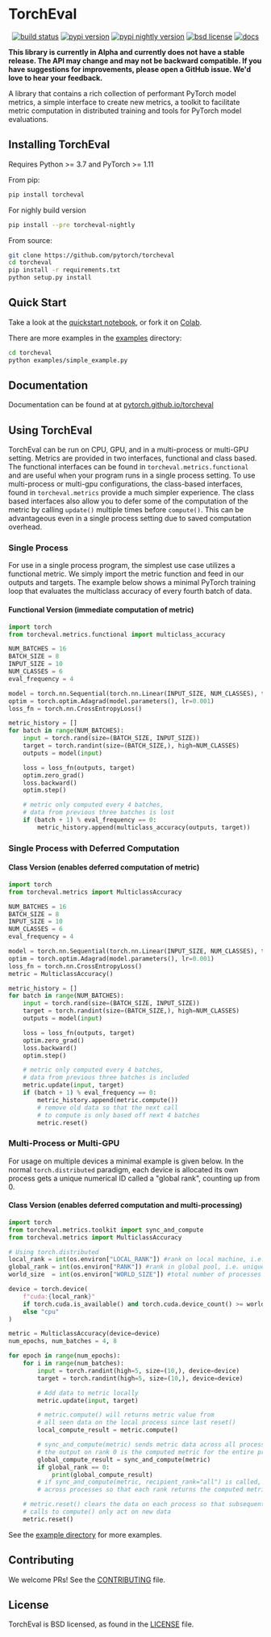 # TorchEval

<p align="center">
<a href="https://github.com/pytorch/torcheval/actions?query=branch%3Amain"><img src="https://img.shields.io/github/workflow/status/pytorch/torcheval/unit%20test/main" alt="build status"></a>
<a href="https://pypi.org/project/torcheval"><img src="https://img.shields.io/pypi/v/torcheval" alt="pypi version"></a>
<a href="https://pypi.org/project/torcheval-nightly"><img src="https://img.shields.io/pypi/v/torcheval-nightly?label=nightly" alt="pypi nightly version"></a>
<a href="https://github.com/pytorch/torcheval/blob/main/LICENSE"><img src="https://img.shields.io/pypi/l/torcheval" alt="bsd license"></a>
</div>
<a href="https://pytorch.github.io/torcheval"><img src="https://img.shields.io/badge/docs-main-brightgreen" alt="docs"></a>
<p>

**This library is currently in Alpha and currently does not have a stable release. The API may change and may not be backward compatible. If you have suggestions for improvements, please open a GitHub issue. We'd love to hear your feedback.**

A library that contains a rich collection of performant PyTorch model metrics, a simple interface to create new metrics, a toolkit to facilitate metric computation in distributed training and tools for PyTorch model evaluations.

## Installing TorchEval
Requires Python >= 3.7 and PyTorch >= 1.11

From pip:

```bash
pip install torcheval
```

For nighly build version
```bash
pip install --pre torcheval-nightly
```

From source:

```bash
git clone https://github.com/pytorch/torcheval
cd torcheval
pip install -r requirements.txt
python setup.py install
```

## Quick Start

Take a look at the [quickstart notebook](https://github.com/pytorch/torcheval/blob/main/examples/Introducing_TorchEval.ipynb), or fork it on [Colab](https://colab.research.google.com/github/pytorch/torcheval/blob/main/examples/Introducing_TorchEval.ipynb).

There are more examples in the [examples](https://github.com/pytorch/torcheval/blob/main/examples) directory:

```bash
cd torcheval
python examples/simple_example.py
```

## Documentation

Documentation can be found at at [pytorch.github.io/torcheval](https://pytorch.github.io/torcheval)

## Using TorchEval

TorchEval can be run on CPU, GPU, and in a multi-process or multi-GPU setting. Metrics are provided in two interfaces, functional and class based. The functional interfaces can be found in `torcheval.metrics.functional` and are useful when your program runs in a single process setting. To use multi-process or multi-gpu configurations, the class-based interfaces, found in `torcheval.metrics` provide a much simpler experience. The class based interfaces also allow you to defer some of the computation of the metric by calling `update()` multiple times before `compute()`. This can be advantageous even in a single process setting due to saved computation overhead.

### Single Process
For use in a single process program, the simplest use case utilizes a functional metric. We simply import the metric function and feed in our outputs and targets. The example below shows a minimal PyTorch training loop that evaluates the multiclass accuracy of every fourth batch of data.

#### Functional Version (immediate computation of metric)
```python
import torch
from torcheval.metrics.functional import multiclass_accuracy

NUM_BATCHES = 16
BATCH_SIZE = 8
INPUT_SIZE = 10
NUM_CLASSES = 6
eval_frequency = 4

model = torch.nn.Sequential(torch.nn.Linear(INPUT_SIZE, NUM_CLASSES), torch.nn.ReLU())
optim = torch.optim.Adagrad(model.parameters(), lr=0.001)
loss_fn = torch.nn.CrossEntropyLoss()

metric_history = []
for batch in range(NUM_BATCHES):
    input = torch.rand(size=(BATCH_SIZE, INPUT_SIZE))
    target = torch.randint(size=(BATCH_SIZE,), high=NUM_CLASSES)
    outputs = model(input)

    loss = loss_fn(outputs, target)
    optim.zero_grad()
    loss.backward()
    optim.step()

    # metric only computed every 4 batches,
    # data from previous three batches is lost
    if (batch + 1) % eval_frequency == 0:
        metric_history.append(multiclass_accuracy(outputs, target))
```
### Single Process with Deferred Computation

#### Class Version (enables deferred computation of metric)
```python
import torch
from torcheval.metrics import MulticlassAccuracy

NUM_BATCHES = 16
BATCH_SIZE = 8
INPUT_SIZE = 10
NUM_CLASSES = 6
eval_frequency = 4

model = torch.nn.Sequential(torch.nn.Linear(INPUT_SIZE, NUM_CLASSES), torch.nn.ReLU())
optim = torch.optim.Adagrad(model.parameters(), lr=0.001)
loss_fn = torch.nn.CrossEntropyLoss()
metric = MulticlassAccuracy()

metric_history = []
for batch in range(NUM_BATCHES):
    input = torch.rand(size=(BATCH_SIZE, INPUT_SIZE))
    target = torch.randint(size=(BATCH_SIZE,), high=NUM_CLASSES)
    outputs = model(input)

    loss = loss_fn(outputs, target)
    optim.zero_grad()
    loss.backward()
    optim.step()

    # metric only computed every 4 batches,
    # data from previous three batches is included
    metric.update(input, target)
    if (batch + 1) % eval_frequency == 0:
        metric_history.append(metric.compute())
        # remove old data so that the next call
        # to compute is only based off next 4 batches
        metric.reset()
```

### Multi-Process or Multi-GPU
For usage on multiple devices a minimal example is given below. In the normal `torch.distributed` paradigm, each device is allocated its own process gets a unique numerical ID called a "global rank", counting up from 0.

#### Class Version (enables deferred computation and multi-processing)
```python
import torch
from torcheval.metrics.toolkit import sync_and_compute
from torcheval.metrics import MulticlassAccuracy

# Using torch.distributed
local_rank = int(os.environ["LOCAL_RANK"]) #rank on local machine, i.e. unique ID within a machine
global_rank = int(os.environ["RANK"]) #rank in global pool, i.e. unique ID within the entire process group
world_size  = int(os.environ["WORLD_SIZE"]) #total number of processes or "ranks" in the entire process group

device = torch.device(
    f"cuda:{local_rank}"
    if torch.cuda.is_available() and torch.cuda.device_count() >= world_size
    else "cpu"
)

metric = MulticlassAccuracy(device=device)
num_epochs, num_batches = 4, 8

for epoch in range(num_epochs):
    for i in range(num_batches):
        input = torch.randint(high=5, size=(10,), device=device)
        target = torch.randint(high=5, size=(10,), device=device)

        # Add data to metric locally
        metric.update(input, target)

        # metric.compute() will returns metric value from
        # all seen data on the local process since last reset()
        local_compute_result = metric.compute()

        # sync_and_compute(metric) sends metric data across all processes to the process with rank 0,
        # the output on rank 0 is the computed metric for the entire process group, on other ranks None is returned.
        global_compute_result = sync_and_compute(metric)
        if global_rank == 0:
            print(global_compute_result)
        # if sync_and_compute(metric, recipient_rank="all") is called, the computation is done on rank 0, and the output is synced
        # across processes so that each rank returns the computed metric.

    # metric.reset() clears the data on each process so that subsequent
    # calls to compute() only act on new data
    metric.reset()
```
See the [example directory](https://github.com/pytorch/torcheval/tree/main/examples) for more examples.

## Contributing
We welcome PRs! See the [CONTRIBUTING](CONTRIBUTING.md) file.

## License
TorchEval is BSD licensed, as found in the [LICENSE](LICENSE) file.
